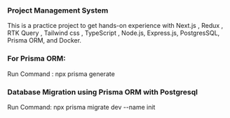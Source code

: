 ### Project Management System

 This is a practice project to get hands-on experience with Next.js , Redux , RTK Query , Tailwind css , TypeScript , Node.js, Express.js, PostgresSQL, Prisma ORM, and Docker.


### For Prisma ORM:
  Run Command : npx prisma generate

### Database Migration using Prisma ORM with Postgresql
  Run Command: npx prisma migrate dev --name init

